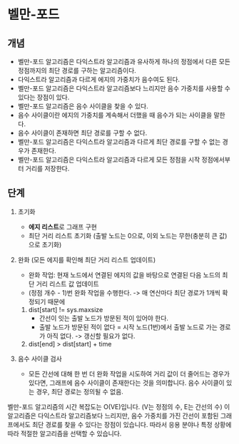 # 벨만-포드

## 개념

- 벨만-포드 알고리즘은 다익스트라 알고리즘과 유사하게 하나의 정점에서 다른 모든 정점까지의 최단 경로를 구하는 알고리즘이다.
- 다익스트라 알고리즘과 다르게 에지의 가중치가 음수여도 된다.
- 벨만-포드 알고리즘은 다익스트라 알고리즘보다 느리지만 음수 가중치를 사용할 수 있다는 장점이 있다.
- 벨만-포드 알고리즘은 음수 사이클을 찾을 수 있다.
- 음수 사이클이란 에지의 가중치를 계속해서 더했을 때 음수가 되는 사이클을 말한다.
- 음수 사이클이 존재하면 최단 경로를 구할 수 없다.
- 벨만-포드 알고리즘은 다익스트라 알고리즘과 다르게 최단 경로를 구할 수 없는 경우가 존재한다.
- 벨만-포드 알고리즘은 다익스트라 알고리즘과 다르게 모든 정점을 시작 정점에서부터 거리를 저장한다.

## 단계

1. 초기화
    - **에지 리스트**로 그래프 구현
    - 최단 거리 리스트 초기화 (출발 노드는 0으로, 이외 노드는 무한(충분히 큰 값)으로 초기화)

2. 완화 (모든 에지를 확인해 최단 거리 리스트 업데이트)
    - 완화 작업: 현재 노드에서 연결된 에지의 값을 바탕으로 연결된 다음 노드의 최단 거리 리스트 값 업데이트
    - (정점 개수 - 1)번 완화 작업을 수행한다. -> 매 연산마다 최단 경로가 1개씩 확정되기 때문에

    1. dist[start] != sys.maxsize
        - 간선이 잇는 출발 노드가 방문된 적이 있어야 한다.
        - 출발 노드가 방문된 적이 없다 = 시작 노드(1번)에서 출발 노드로 가는 경로가 아직 없다. -> 갱신할 필요가 없다.
    2. dist[end] > dist[start] + time

3. 음수 사이클 검사
    - 모든 간선에 대해 한 번 더 완화 작업을 시도하여 거리 값이 더 줄어드는 경우가 있다면, 그래프에 음수 사이클이 존재한다는 것을 의미합니다. 음수 사이클이 있는 경우, 최단 경로는 정의될 수 없음.

벨만-포드 알고리즘의 시간 복잡도는 O(VE)입니다. (V는 정점의 수, E는 간선의 수)
이 알고리즘은 다익스트라 알고리즘보다 느리지만, 음수 가중치를 가진 간선이 포함된 그래프에서도 최단 경로를 찾을 수 있다는 장점이 있습니다.
따라서 응용 분야나 특정 상황에 따라 적절한 알고리즘을 선택할 수 있습니다.